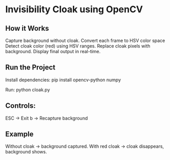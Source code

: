 # Invisibility Cloak using OpenCV

## How it Works
Capture background without cloak.
Convert each frame to HSV color space
Detect cloak color (red) using HSV ranges.
Replace cloak pixels with background.
Display final output in real-time.

## Run the Project

Install dependencies:
pip install opencv-python numpy

Run:
python cloak.py


## Controls:
ESC → Exit
b → Recapture background



## Example
Without cloak → background captured.
With red cloak → cloak disappears, background shows.
